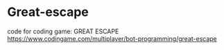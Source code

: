 # Great-escape
code for coding game: GREAT ESCAPE <br>
https://www.codingame.com/multiplayer/bot-programming/great-escape
